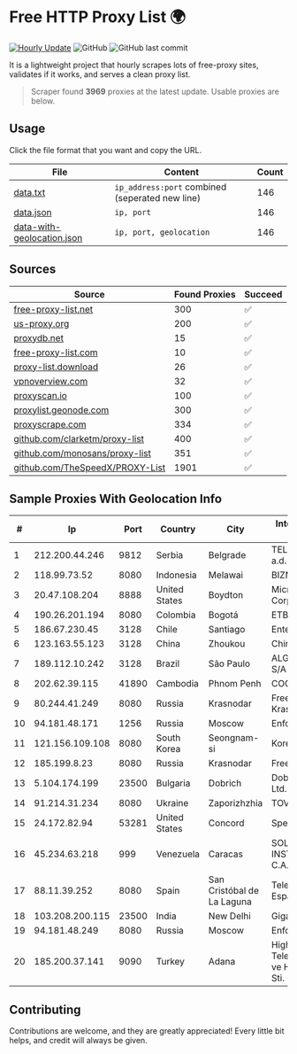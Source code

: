 
# Free HTTP Proxy List 🌍

[![Hourly Update](https://github.com/mertguvencli/http-proxy-list/actions/workflows/main.yml/badge.svg?branch=main)](https://github.com/mertguvencli/http-proxy-list/actions/workflows/main.yml)
![GitHub](https://img.shields.io/github/license/mertguvencli/http-proxy-list)
![GitHub last commit](https://img.shields.io/github/last-commit/mertguvencli/http-proxy-list)

It is a lightweight project that hourly scrapes lots of free-proxy sites, validates if it works, and serves a clean proxy list.


> Scraper found **3969** proxies at the latest update. Usable proxies are below.

## Usage

Click the file format that you want and copy the URL.


|File|Content|Count|
|----|-------|-----|
|[data.txt](https://raw.githubusercontent.com/mertguvencli/http-proxy-list/main/proxy-list/data.txt)|`ip_address:port` combined (seperated new line)|146|
|[data.json](https://raw.githubusercontent.com/mertguvencli/http-proxy-list/main/proxy-list/data.json)|`ip, port`|146|
|[data-with-geolocation.json](https://raw.githubusercontent.com/mertguvencli/http-proxy-list/main/proxy-list/data-with-geolocation.json)|`ip, port, geolocation`|146|

## Sources

|Source|Found Proxies|Succeed|
|------|-------------|-------|
|[free-proxy-list.net](https://free-proxy-list.net)|300|✅|
|[us-proxy.org](https://www.us-proxy.org)|200|✅|
|[proxydb.net](http://proxydb.net)|15|✅|
|[free-proxy-list.com](https://free-proxy-list.com/?page=&port=&type%5B%5D=http&type%5B%5D=https&up_time=0&search=Search)|10|✅|
|[proxy-list.download](https://www.proxy-list.download/HTTP)|26|✅|
|[vpnoverview.com](https://vpnoverview.com/privacy/anonymous-browsing/free-proxy-servers)|32|✅|
|[proxyscan.io](https://www.proxyscan.io)|100|✅|
|[proxylist.geonode.com](https://proxylist.geonode.com/api/proxy-list?limit=300&page=1&sort_by=lastChecked&sort_type=desc&protocols=http,https)|300|✅|
|[proxyscrape.com](https://api.proxyscrape.com/v2/?request=displayproxies&protocol=http&timeout=10000&country=all&ssl=all&anonymity=all)|334|✅|
|[github.com/clarketm/proxy-list](https://raw.githubusercontent.com/clarketm/proxy-list/master/proxy-list-raw.txt)|400|✅|
|[github.com/monosans/proxy-list](https://raw.githubusercontent.com/monosans/proxy-list/main/proxies/http.txt)|351|✅|
|[github.com/TheSpeedX/PROXY-List](https://raw.githubusercontent.com/TheSpeedX/PROXY-List/master/http.txt)|1901|✅|


## Sample Proxies With Geolocation Info

|#|Ip|Port|Country|City|Internet Service Provider|
|-|--|----|-------|----|-------------------------|
|1|212.200.44.246|9812|Serbia|Belgrade|TELEKOM SRBIJA a.d.|
|2|118.99.73.52|8080|Indonesia|Melawai|BIZNET|
|3|20.47.108.204|8888|United States|Boydton|Microsoft Corporation|
|4|190.26.201.194|8080|Colombia|Bogotá|ETB - Colombia|
|5|186.67.230.45|3128|Chile|Santiago|Entel Chile S.A.|
|6|123.163.55.123|3128|China|Zhoukou|Chinanet|
|7|189.112.10.242|3128|Brazil|São Paulo|ALGAR TELECOM S/A|
|8|202.62.39.115|41890|Cambodia|Phnom Penh|COGETEL Co., Ltd|
|9|80.244.41.249|8080|Russia|Krasnodar|Freedom Krasnodar|
|10|94.181.48.171|1256|Russia|Moscow|Enforta-MSK|
|11|121.156.109.108|8080|South Korea|Seongnam-si|Korea Telecom|
|12|185.199.8.23|8080|Russia|Krasnodar|Freedom LLC|
|13|5.104.174.199|23500|Bulgaria|Dobrich|DobrudjaCable Ltd.|
|14|91.214.31.234|8080|Ukraine|Zaporizhzhia|TOV "Telza"|
|15|24.172.82.94|53281|United States|Concord|Spectrum|
|16|45.234.63.218|999|Venezuela|Caracas|SOLUCIONES INSTALRED CH&C C.A.|
|17|88.11.39.252|8080|Spain|San Cristóbal de La Laguna|Telefonica de Espana SAU|
|18|103.208.200.115|23500|India|New Delhi|Gigantic|
|19|94.181.48.249|8080|Russia|Moscow|Enforta-MSK|
|20|185.200.37.141|9090|Turkey|Adana|High Speed Telekomunikasyon ve Hab. Hiz. Ltd. Sti.|



## Contributing

Contributions are welcome, and they are greatly appreciated! Every
little bit helps, and credit will always be given.

